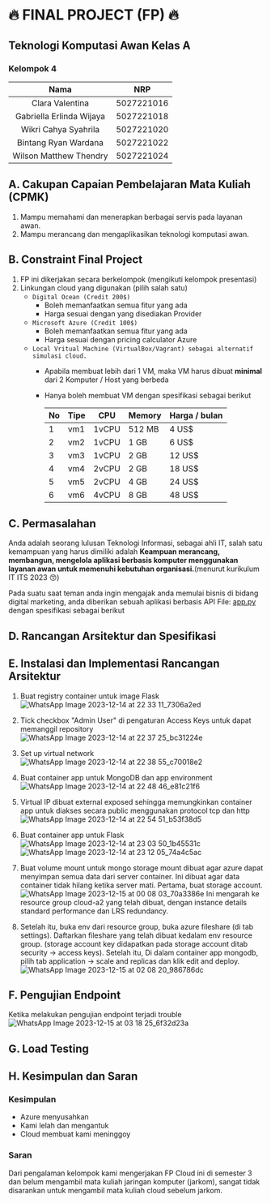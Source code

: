 # 🔥 FINAL PROJECT (FP) 🔥
## Teknologi Komputasi Awan Kelas A
### Kelompok 4

|          **Nama**            |  **NRP**   |
|:----------------------------:|:----------:|
|   Clara Valentina            | 5027221016 |
|   Gabriella Erlinda Wijaya   | 5027221018 |
|   Wikri Cahya Syahrila       | 5027221020 |
|   Bintang Ryan Wardana       | 5027221022 |
|   Wilson Matthew Thendry     | 5027221024 |

## A. Cakupan Capaian Pembelajaran Mata Kuliah (CPMK)
1. Mampu memahami dan menerapkan berbagai servis pada layanan awan.
2. Mampu merancang dan mengaplikasikan teknologi komputasi awan.


## B. Constraint Final Project
1. FP ini dikerjakan secara berkelompok (mengikuti kelompok presentasi)
2. Linkungan cloud yang digunakan (pilih salah satu)
    - `Digital Ocean (Credit 200$)`
        * Boleh memanfaatkan semua fitur yang ada
        * Harga sesuai dengan yang disediakan Provider
    - `Microsoft Azure (Credit 100$)`
        * Boleh memanfaatkan semua fitur yang ada
        * Harga sesuai dengan pricing calculator Azure
    - `Local Vritual Machine (VirtualBox/Vagrant) sebagai alternatif simulasi cloud.`
        * Apabila membuat lebih dari 1 VM, maka VM harus dibuat **minimal** dari 2 Komputer / Host yang berbeda
        * Hanya boleh membuat VM dengan spesifikasi sebagai berikut

            | No | Tipe   | CPU   | Memory | Harga / bulan |
            |----|--------|-------|--------|---------------|
            | 1  | vm1    | 1vCPU | 512 MB | 4 US$         |
            | 2  | vm2    | 1vCPU | 1 GB   | 6 US$         |
            | 3  | vm3    | 1vCPU | 2 GB   | 12 US$        |
            | 4  | vm4    | 2vCPU | 2 GB   | 18 US$        |
            | 5  | vm5    | 2vCPU | 4 GB   | 24 US$        |
            | 6  | vm6    | 4vCPU | 8 GB   | 48 US$        |


## C. Permasalahan
Anda adalah seorang lulusan Teknologi Informasi, sebagai ahli IT, salah satu kemampuan yang harus dimiliki adalah **Keampuan merancang, membangun, mengelola aplikasi berbasis komputer menggunakan layanan awan untuk memenuhi kebutuhan organisasi.**(menurut kurikulum IT ITS 2023 😙) 

Pada suatu saat teman anda ingin mengajak anda memulai bisnis di bidang digital marketing, anda diberikan sebuah aplikasi berbasis API File: [app.py](/app.py) dengan spesifikasi sebagai berikut

## D. Rancangan Arsitektur dan Spesifikasi

## E. Instalasi dan Implementasi Rancangan Arsitektur
1. Buat registry container untuk image Flask![WhatsApp Image 2023-12-14 at 22 33 11_7306a2ed](https://github.com/waifuwetdream/fp-cloud-a2/assets/134349024/351a1bec-77e7-4e79-9715-fb6761af79ac)

2. Tick checkbox "Admin User" di pengaturan Access Keys untuk dapat memanggil repository![WhatsApp Image 2023-12-14 at 22 37 25_bc31224e](https://github.com/waifuwetdream/fp-cloud-a2/assets/134349024/db0f3cb8-9d06-4bbb-ab67-41c6c2e3851d)

3. Set up virtual network![WhatsApp Image 2023-12-14 at 22 38 55_c70018e2](https://github.com/waifuwetdream/fp-cloud-a2/assets/134349024/eb1a5ef7-5c4f-4689-83b0-53913e584ae9)

4. Buat container app untuk MongoDB dan app environment![WhatsApp Image 2023-12-14 at 22 48 46_e81c21f6](https://github.com/waifuwetdream/fp-cloud-a2/assets/134349024/a74aae5d-01d0-4994-8f1c-6292773dec00)

5. Virtual IP dibuat external exposed sehingga memungkinkan container app untuk diakses secara public menggunakan protocol tcp dan http![WhatsApp Image 2023-12-14 at 22 54 51_b53f38d5](https://github.com/waifuwetdream/fp-cloud-a2/assets/134349024/bf71d0c7-af75-41db-bcda-75956b3071e2)

6. Buat container app untuk Flask![WhatsApp Image 2023-12-14 at 23 03 50_1b45531c](https://github.com/waifuwetdream/fp-cloud-a2/assets/134349024/eac4372a-7fd4-42dd-9e16-8967effd1979) ![WhatsApp Image 2023-12-14 at 23 12 05_74a4c5ac](https://github.com/waifuwetdream/fp-cloud-a2/assets/134349024/39c9ab37-eb24-4e21-acae-e2e9716a53aa)

7. Buat volume mount untuk mongo storage mount dibuat agar azure dapat menyimpan semua data dari server container. Ini dibuat agar data container tidak hilang ketika server mati. Pertama, buat storage account.![WhatsApp Image 2023-12-15 at 00 08 03_70a3386e](https://github.com/clar04/cloud-fp-A2/assets/134349024/409fb3e3-e360-4ed0-a935-81bda87948f7) Ini mengarah ke resource group cloud-a2 yang telah dibuat, dengan instance details standard performance dan LRS redundancy.
8. Setelah itu, buka env dari resource group, buka azure fileshare (di tab settings). Daftarkan fileshare yang telah dibuat kedalam env resource group. (storage account key didapatkan pada storage account ditab security -> access keys). Setelah itu, Di dalam container app mongodb, pilih tab application -> scale and replicas dan klik edit and deploy.![WhatsApp Image 2023-12-15 at 02 08 20_986786dc](https://github.com/clar04/cloud-fp-A2/assets/134349024/a4a0256e-15e3-47db-aba2-de245bbe6561)

## F. Pengujian Endpoint
Ketika melakukan pengujian endpoint terjadi trouble
![WhatsApp Image 2023-12-15 at 03 18 25_6f32d23a](https://github.com/clar04/cloud-fp-A2/assets/134349024/81979b6a-5a69-4f16-9f84-995714373244)

## G. Load Testing

## H. Kesimpulan dan Saran
### Kesimpulan
- Azure menyusahkan
- Kami lelah dan mengantuk
- Cloud membuat kami meninggoy
### Saran
Dari pengalaman kelompok kami mengerjakan FP Cloud ini di semester 3 dan belum mengambil mata kuliah jaringan komputer (jarkom), sangat tidak disarankan untuk mengambil mata kuliah cloud sebelum jarkom.